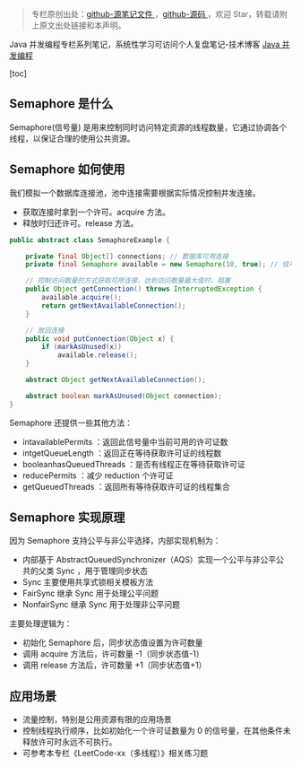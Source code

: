 > 专栏原创出处：[github-源笔记文件 ](https://github.com/GourdErwa/review-notes/tree/master/language/java-concurrency) ，[github-源码 ](https://github.com/GourdErwa/java-advanced/tree/master/java-concurrency)，欢迎 Star，转载请附上原文出处链接和本声明。

Java 并发编程专栏系列笔记，系统性学习可访问个人复盘笔记-技术博客 [Java 并发编程 ](https://review-notes.top/language/java-concurrency/)

[toc]
## Semaphore 是什么
Semaphore(信号量) 是用来控制同时访问特定资源的线程数量，它通过协调各个线程，以保证合理的使用公共资源。

## Semaphore 如何使用
我们模拟一个数据库连接池，池中连接需要根据实际情况控制并发连接。
- 获取连接时拿到一个许可。acquire 方法。
- 释放时归还许可。release 方法。

```java
public abstract class SemaphoreExample {

    private final Object[] connections; // 数据库可用连接
    private final Semaphore available = new Semaphore(10, true); // 信号量

    // 控制访问数量的方式获取可用连接，达到访问数量最大值时，阻塞
    public Object getConnection() throws InterruptedException {
        available.acquire();
        return getNextAvailableConnection();
    }

    // 放回连接
    public void putConnection(Object x) {
        if (markAsUnused(x))
            available.release();
    }

    abstract Object getNextAvailableConnection();

    abstract boolean markAsUnused(Object connection);
}
```
Semaphore 还提供一些其他方法：
- intavailablePermits ：返回此信号量中当前可用的许可证数
- intgetQueueLength ：返回正在等待获取许可证的线程数
- booleanhasQueuedThreads ：是否有线程正在等待获取许可证
- reducePermits ：减少 reduction 个许可证
- getQueuedThreads ：返回所有等待获取许可证的线程集合

## Semaphore 实现原理
因为 Semaphore 支持公平与非公平选择，内部实现机制为：
- 内部基于 AbstractQueuedSynchronizer（AQS）实现一个公平与非公平公共的父类 Sync ，用于管理同步状态
- Sync 主要使用共享式锁相关模板方法
- FairSync 继承 Sync 用于处理公平问题
- NonfairSync 继承 Sync 用于处理非公平问题

主要处理逻辑为：
- 初始化 Semaphore 后，同步状态值设置为许可数量
- 调用 acquire 方法后，许可数量 -1（同步状态值-1）
- 调用 release 方法后，许可数量 +1（同步状态值+1）

## 应用场景
- 流量控制，特别是公用资源有限的应用场景
- 控制线程执行顺序，比如初始化一个许可证数量为 0 的信号量，在其他条件未释放许可时永远不可执行。
- 可参考本专栏《LeetCode-xx（多线程）》相关练习题
